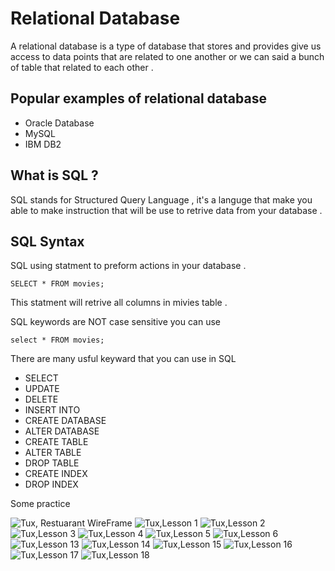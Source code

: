 # Relational Database 
A relational database is a type of database that stores and provides give us access to data points that are related to one another or we can said a bunch of table that related to each other . 

## Popular examples of relational database 
-  Oracle Database
- MySQL
- IBM DB2

## What is SQL ? 

SQL stands for Structured Query Language , it's a languge that make you able to make instruction that will be use to retrive data from your database .  

## SQL Syntax 
SQL using statment to preform actions in your database . 

    SELECT * FROM movies;

This statment will retrive all columns in mivies table . 

SQL keywords are NOT case sensitive you can use

    select * FROM movies;

There are many usful keyward that you can use in SQL 

- SELECT
- UPDATE 
- DELETE
- INSERT INTO 
- CREATE DATABASE 
- ALTER DATABASE
- CREATE TABLE 
- ALTER TABLE 
- DROP TABLE 
- CREATE INDEX 
- DROP INDEX 

Some practice

![Tux, Restuarant WireFrame](/assets/images/RestuarantWireFrame.png)
  ![Tux,Lesson 1](/assets/relational-database/lesson1.jpg)
  ![Tux,Lesson 2](/assets/relational-database/lesson2.jpg)
  ![Tux,Lesson 3](/assets/relational-database/lesson3.jpg)
  ![Tux,Lesson 4](/assets/relational-database/lesson4.jpg)
  ![Tux,Lesson 5](./assets/relational-database/lesson5.jpg)
  ![Tux,Lesson 6](/assets/relational-database/lesson6.jpg)
  ![Tux,Lesson 13](/assets/relational-database/lesson13.jpg)
  ![Tux,Lesson 14](/assets/relational-database/lesson14.jpg)
  ![Tux,Lesson 15](/assets/relational-database/lesson15.jpg)
  ![Tux,Lesson 16](/assets/relational-database/lesson16.jpg)
  ![Tux,Lesson 17](/assets/relational-database/lesson17.jpg)
  ![Tux,Lesson 18](/assets/relational-database/lesson18.jpg)